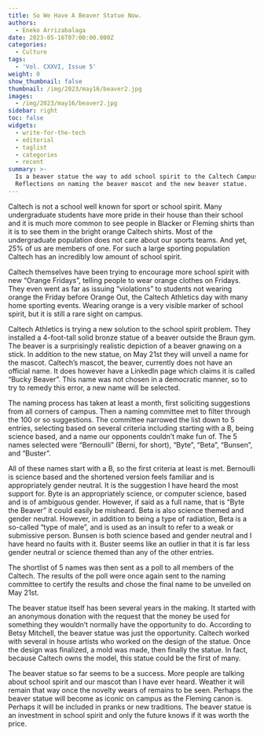 ```yaml
---
title: So We Have A Beaver Statue Now.
authors:
  - Eneko Arrizabalaga
date: 2023-05-16T07:00:00.000Z
categories:
  - Culture
tags:
  - 'Vol. CXXVI, Issue 5'
weight: 0
show_thumbnail: false
thumbnail: /img/2023/may16/beaver2.jpg
images:
  - /img/2023/may16/beaver2.jpg
sidebar: right
toc: false
widgets:
  - write-for-the-tech
  - editorial
  - taglist
  - categories
  - recent
summary: >-
  Is a beaver statue the way to add school spirit to the Caltech Campus?
  Reflections on naming the beaver mascot and the new beaver statue.
---
```


Caltech is not a school well known for sport or school spirit. Many undergraduate students have more pride in their house than their school and it is much more common to see people in Blacker or Fleming shirts than it is to see them in the bright orange Caltech shirts. Most of the undergraduate population does not care about our sports teams. And yet, 25% of us are members of one. For such a large sporting population Caltech has an incredibly low amount of school spirit. 

Caltech themselves have been trying to encourage more school spirit with new “Orange Fridays”, telling people to wear orange clothes on Fridays. They even went as far as issuing “violations” to students not wearing orange the Friday before Orange Out, the Caltech Athletics day with many home sporting events. Wearing orange is a very visible marker of school spirit, but it is still a rare sight on campus.

Caltech Athletics is trying a new solution to the school spirit problem. They installed a 4-foot-tall solid bronze statue of a beaver outside the Braun gym. The beaver is a surprisingly realistic depiction of a beaver gnawing on a stick. In addition to the new statue, on May 21st they will unveil a name for the mascot. Caltech’s mascot, the beaver, currently does not have an official name. It does however have a LinkedIn page which claims it is called “Bucky Beaver”. This name was not chosen in a democratic manner, so to try to remedy this error, a new name will be selected. 

The naming process has taken at least a month, first soliciting suggestions from all corners of campus. Then a naming committee met to filter through the 100 or so suggestions. The committee narrowed the list down to 5 entries, selecting based on several criteria including starting with a B, being science based, and a name our opponents couldn’t make fun of. The 5 names selected were “Bernoulli” (Berni, for short), “Byte”, “Beta”, “Bunsen”, and “Buster”.

All of these names start with a B, so the first criteria at least is met. Bernoulli is science based and the shortened version feels familiar and is appropriately gender neutral. It is the suggestion I have heard the most support for. Byte is an appropriately science, or computer science, based and is of ambiguous gender. However, if said as a full name, that is “Byte the Beaver” it could easily be misheard. Beta is also science themed and gender neutral. However, in addition to being a type of radiation, Beta is a so-called “type of male”, and is used as an insult to refer to a weak or submissive person. Bunsen is both science based and gender neutral and I have heard no faults with it. Buster seems like an outlier in that it is far less gender neutral or science themed than any of the other entries.  

The shortlist of 5 names was then sent as a poll to all members of the Caltech. The results of the poll were once again sent to the naming committee to certify the results and chose the final name to be unveiled on May 21st.

The beaver statue itself has been several years in the making. It started with an anonymous donation with the request that the money be used for something they wouldn’t normally have the opportunity to do. According to Betsy Mitchell, the beaver statue was just the opportunity. Caltech worked with several in house artists who worked on the design of the statue. Once the design was finalized, a mold was made, then finally the statue. In fact, because Caltech owns the model, this statue could be the first of many.

The beaver statue so far seems to be a success. More people are talking about school spirit and our mascot than I have ever heard. Weather it will remain that way once the novelty wears of remains to be seen. Perhaps the beaver statue will become as iconic on campus as the Fleming canon is. Perhaps it will be included in pranks or new traditions. The beaver statue is an investment in school spirit and only the future knows if it was worth the price.
